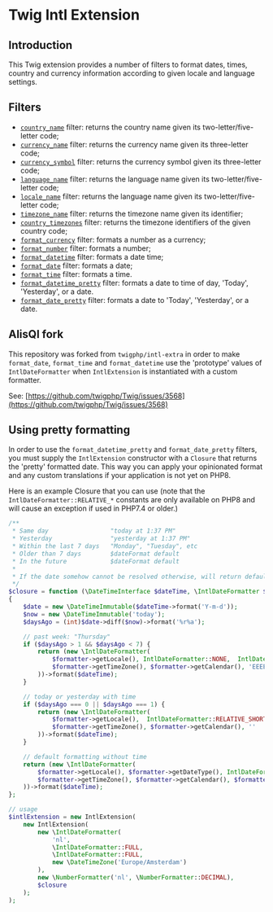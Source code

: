 Twig Intl Extension
===================

## Introduction

This Twig extension provides a number of filters to format dates, times, country and currency information according to given locale and language settings.

## Filters

 * [`country_name`][1] filter: returns the country name given its two-letter/five-letter code;
 * [`currency_name`][2] filter: returns the currency name given its three-letter code;
 * [`currency_symbol`][3] filter: returns the currency symbol given its three-letter code;
 * [`language_name`][4] filter: returns the language name given its two-letter/five-letter code;
 * [`locale_name`][5] filter: returns the language name given its two-letter/five-letter code;
 * [`timezone_name`][6] filter: returns the timezone name given its identifier;
 * [`country_timezones`][7] filter: returns the timezone identifiers of the given country code;
 * [`format_currency`][8] filter: formats a number as a currency;
 * [`format_number`][9] filter: formats a number;
 * [`format_datetime`][10] filter: formats a date time;
 * [`format_date`][11] filter: formats a date;
 * [`format_time`][12] filter: formats a time.
 * [`format_datetime_pretty`](#using-pretty-formatting) filter: formats a date to time of day, 'Today', 'Yesterday', or a date.
 * [`format_date_pretty`](#using-pretty-formatting) filter: formats a date to 'Today', 'Yesterday', or a date.

[1]: https://twig.symfony.com/country_name
[2]: https://twig.symfony.com/currency_name
[3]: https://twig.symfony.com/currency_symbol
[4]: https://twig.symfony.com/language_name
[5]: https://twig.symfony.com/locale_name
[6]: https://twig.symfony.com/timezone_name
[7]: https://twig.symfony.com/country_timezones
[8]: https://twig.symfony.com/format_currency
[9]: https://twig.symfony.com/format_number
[10]: https://twig.symfony.com/format_datetime
[11]: https://twig.symfony.com/format_date
[12]: https://twig.symfony.com/format_time

## AlisQI fork

This repository was forked from `twigphp/intl-extra` in order to make `format_date`, `format_time` and `format_datetime`
use the 'prototype' values of `IntlDateFormatter` when `IntlExtension` is instantiated with a custom formatter.

See: [https://github.com/twigphp/Twig/issues/3568](https://github.com/twigphp/Twig/issues/3568)

## Using pretty formatting

In order to use the `format_datetime_pretty` and `format_date_pretty` filters, you must supply the `IntlExtension` 
constructor with a `Closure` that returns the 'pretty' formatted date. This way you can apply your opinionated format and any custom
translations if your application is not yet on PHP8.

Here is an example Closure that you can use (note that the `IntlDateFormatter::RELATIVE_*` constants are only available on PHP8
and will cause an exception if used in PHP7.4 or older.)

```php
/**
 * Same day                 "today at 1:37 PM"
 * Yesterday                "yesterday at 1:37 PM"
 * Within the last 7 days   "Monday", "Tuesday", etc
 * Older than 7 days        $dateFormat default
 * In the future            $dateFormat default
 *
 * If the date somehow cannot be resolved otherwise, will return default formatting for IntlDateFormatter argument.
 */
$closure = function (\DateTimeInterface $dateTime, \IntlDateFormatter $formatter) 
{
    $date = new \DateTimeImmutable($dateTime->format('Y-m-d'));
    $now = new \DateTimeImmutable('today');
    $daysAgo = (int)$date->diff($now)->format('%r%a');

    // past week: "Thursday"
    if ($daysAgo > 1 && $daysAgo < 7) {
        return (new \IntlDateFormatter(
            $formatter->getLocale(), IntlDateFormatter::NONE,  IntlDateFormatter::NONE,
            $formatter->getTimeZone(), $formatter->getCalendar(), 'EEEE'
        ))->format($dateTime);
    }

    // today or yesterday with time
    if ($daysAgo === 0 || $daysAgo === 1) {
        return (new \IntlDateFormatter(
            $formatter->getLocale(),  IntlDateFormatter::RELATIVE_SHORT, IntlDateFormatter::NONE,
            $formatter->getTimeZone(), $formatter->getCalendar(), ''
        ))->format($dateTime);
    }

    // default formatting without time
    return (new \IntlDateFormatter(
        $formatter->getLocale(), $formatter->getDateType(), IntlDateFormatter::NONE,
        $formatter->getTimeZone(), $formatter->getCalendar(), $formatter->getPattern()
    ))->format($dateTime);
};

// usage
$intlExtension = new IntlExtension(
    new IntlExtension(
        new \IntlDateFormatter(
            'nl',
            \IntlDateFormatter::FULL,
            \IntlDateFormatter::FULL,
            new \DateTimeZone('Europe/Amsterdam')
        ),
        new \NumberFormatter('nl', \NumberFormatter::DECIMAL),
        $closure
    );
);
```
